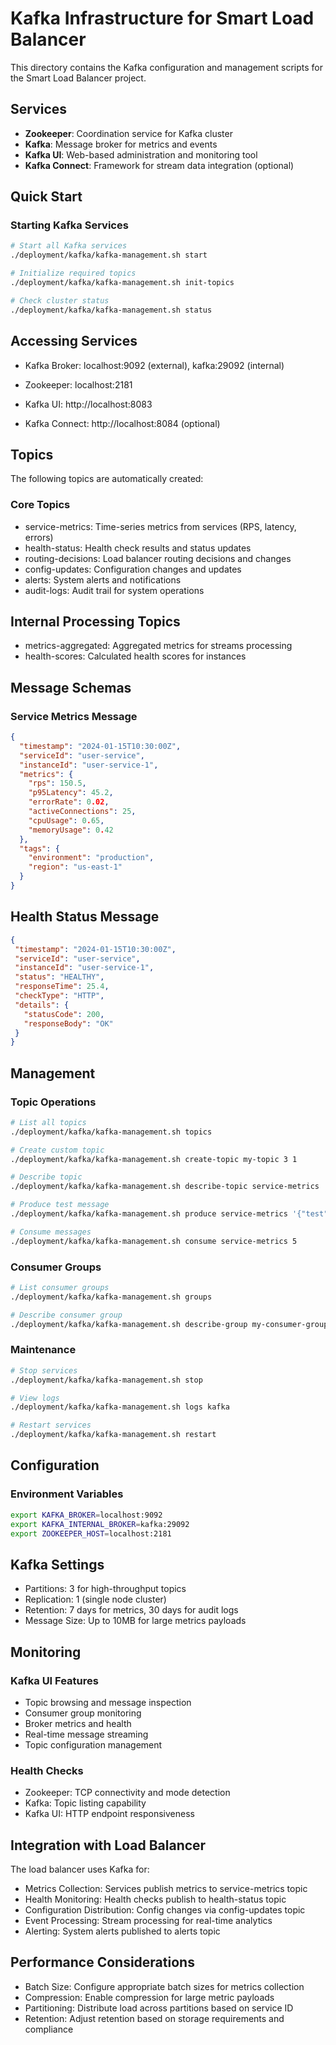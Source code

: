 # Kafka Infrastructure for Smart Load Balancer

This directory contains the Kafka configuration and management scripts for the Smart Load Balancer project.

## Services

- **Zookeeper**: Coordination service for Kafka cluster
- **Kafka**: Message broker for metrics and events
- **Kafka UI**: Web-based administration and monitoring tool
- **Kafka Connect**: Framework for stream data integration (optional)

## Quick Start

### Starting Kafka Services

```bash
# Start all Kafka services
./deployment/kafka/kafka-management.sh start

# Initialize required topics
./deployment/kafka/kafka-management.sh init-topics

# Check cluster status
./deployment/kafka/kafka-management.sh status
```
## Accessing Services

- Kafka Broker: localhost:9092 (external), kafka:29092 (internal)

- Zookeeper: localhost:2181

- Kafka UI: http://localhost:8083

- Kafka Connect: http://localhost:8084 (optional)

## Topics

The following topics are automatically created:

### Core Topics

- service-metrics: Time-series metrics from services (RPS, latency, errors)
- health-status: Health check results and status updates
- routing-decisions: Load balancer routing decisions and changes
- config-updates: Configuration changes and updates
- alerts: System alerts and notifications
- audit-logs: Audit trail for system operations

## Internal Processing Topics

- metrics-aggregated: Aggregated metrics for streams processing
- health-scores: Calculated health scores for instances

## Message Schemas

### Service Metrics Message

```json
{
  "timestamp": "2024-01-15T10:30:00Z",
  "serviceId": "user-service",
  "instanceId": "user-service-1",
  "metrics": {
    "rps": 150.5,
    "p95Latency": 45.2,
    "errorRate": 0.02,
    "activeConnections": 25,
    "cpuUsage": 0.65,
    "memoryUsage": 0.42
  },
  "tags": {
    "environment": "production",
    "region": "us-east-1"
  }
}
```
## Health Status Message

 ```json
{
  "timestamp": "2024-01-15T10:30:00Z",
  "serviceId": "user-service",
  "instanceId": "user-service-1",
  "status": "HEALTHY",
  "responseTime": 25.4,
  "checkType": "HTTP",
  "details": {
    "statusCode": 200,
    "responseBody": "OK"
  }
}
```
## Management

### Topic Operations

```bash
# List all topics
./deployment/kafka/kafka-management.sh topics

# Create custom topic
./deployment/kafka/kafka-management.sh create-topic my-topic 3 1

# Describe topic
./deployment/kafka/kafka-management.sh describe-topic service-metrics

# Produce test message
./deployment/kafka/kafka-management.sh produce service-metrics '{"test": "message"}'

# Consume messages
./deployment/kafka/kafka-management.sh consume service-metrics 5
```
### Consumer Groups

```bash
# List consumer groups
./deployment/kafka/kafka-management.sh groups

# Describe consumer group
./deployment/kafka/kafka-management.sh describe-group my-consumer-group
```
### Maintenance

```bash
# Stop services
./deployment/kafka/kafka-management.sh stop

# View logs
./deployment/kafka/kafka-management.sh logs kafka

# Restart services
./deployment/kafka/kafka-management.sh restart
```

## Configuration

### Environment Variables

```bash
export KAFKA_BROKER=localhost:9092
export KAFKA_INTERNAL_BROKER=kafka:29092
export ZOOKEEPER_HOST=localhost:2181
```
## Kafka Settings

- Partitions: 3 for high-throughput topics
- Replication: 1 (single node cluster)
- Retention: 7 days for metrics, 30 days for audit logs
- Message Size: Up to 10MB for large metrics payloads

## Monitoring

### Kafka UI Features

- Topic browsing and message inspection
- Consumer group monitoring
- Broker metrics and health
- Real-time message streaming
- Topic configuration management

### Health Checks

- Zookeeper: TCP connectivity and mode detection
- Kafka: Topic listing capability
- Kafka UI: HTTP endpoint responsiveness

## Integration with Load Balancer

The load balancer uses Kafka for:

- Metrics Collection: Services publish metrics to service-metrics topic
- Health Monitoring: Health checks publish to health-status topic
- Configuration Distribution: Config changes via config-updates topic
- Event Processing: Stream processing for real-time analytics
- Alerting: System alerts published to alerts topic

## Performance Considerations

- Batch Size: Configure appropriate batch sizes for metrics collection
- Compression: Enable compression for large metric payloads
- Partitioning: Distribute load across partitions based on service ID
- Retention: Adjust retention based on storage requirements and compliance

